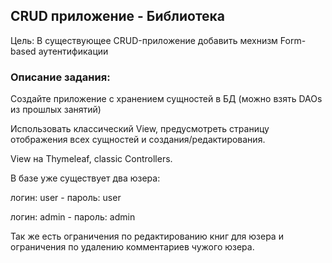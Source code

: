 ## CRUD приложение - Библиотека
Цель: В существующее CRUD-приложение добавить мехнизм Form-based аутентификации

### Описание задания:
Создайте приложение с хранением сущностей в БД (можно взять DAOs из прошлых занятий)

Использовать классический View, предусмотреть страницу отображения всех сущностей и создания/редактирования.

View на Thymeleaf, classic Controllers.

В базе уже существует два юзера:

логин: user - пароль: user

логин: admin - пароль: admin

Так же есть ограничения по редактированию книг для юзера и ограничения по удалению комментариев
чужого юзера.
